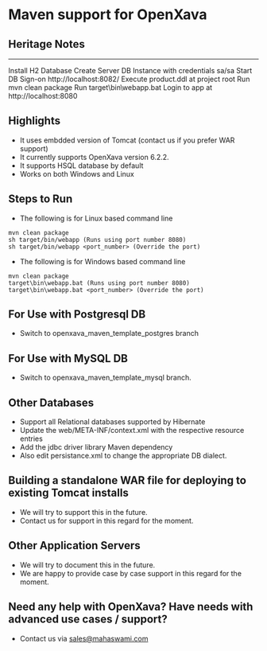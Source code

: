 # Maven support for OpenXava

## Heritage Notes
-----------------

Install H2 Database
Create Server DB Instance with credentials sa/sa
Start DB
Sign-on http://localhost:8082/ 
Execute product.ddl at project root
Run mvn clean package
Run target\bin\webapp.bat
Login to app at http://localhost:8080


## Highlights

- It uses embdded version of Tomcat (contact us if you prefer WAR support)
- It currently supports OpenXava version 6.2.2.
- It supports HSQL database by default
- Works on both Windows and Linux

## Steps to Run
- The following is for Linux based command line
```
mvn clean package
sh target/bin/webapp (Runs using port number 8080)
sh target/bin/webapp <port_number> (Override the port)
```
- The following is for Windows based command line
```
mvn clean package
target\bin\webapp.bat (Runs using port number 8080)
target\bin\webapp.bat <port_number> (Override the port)
```


## For Use with Postgresql DB

- Switch to openxava_maven_template_postgres branch

## For Use with MySQL DB

- Switch to openxava_maven_template_mysql branch.

## Other Databases

- Support all Relational databases supported by Hibernate
- Update the web/META-INF/context.xml with the respective resource entries
- Add the jdbc driver library Maven dependency
- Also edit persistance.xml to change the appropriate DB dialect.

## Building a standalone WAR file for deploying to existing Tomcat installs

- We will try to support this in the future.
- Contact us for support in this regard for the moment.

## Other Application Servers

- We will try to document this in the future.
- We are happy to provide case by case support in this regard for the moment.

## Need any help with OpenXava? Have needs with advanced use cases / support?

- Contact us via sales@mahaswami.com
